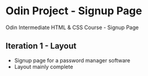 # Odin Project - Signup Page
Odin Intermediate HTML &amp; CSS Course - Signup Page

## Iteration 1 - Layout
 - Signup page for a password manager software
 - Layout mainly complete